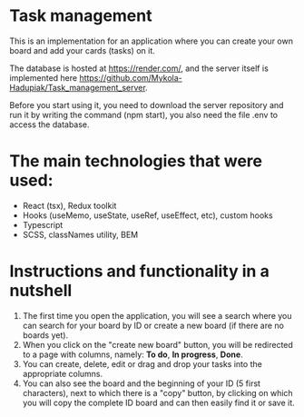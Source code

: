 # Task management
This is an implementation for an application where you can create your own board and add your cards (tasks) on it.

The database is hosted at https://render.com/, and the server itself is implemented here https://github.com/Mykola-Hadupiak/Task_management_server.

Before you start using it, you need to download the server repository and run it by writing the command (npm start), you also need the file .env to access the database.

# The main technologies that were used:
* React (tsx), Redux toolkit
* Hooks (useMemo, useState, useRef, useEffect, etc), custom hooks
* Typescript
* SCSS, classNames utility, BEM

# Instructions and functionality in a nutshell

1. The first time you open the application, you will see a search where you can search for your board by ID or create a new board (if there are no boards yet).
2. When you click on the "create new board" button, you will be redirected to a page with columns, namely: **To do**, **In progress**, **Done**.
3. You can create, delete, edit or drag and drop your tasks into the appropriate columns.
4. You can also see the board and the beginning of your ID (5 first characters), next to which there is a "copy" button, by clicking on which you will copy the complete ID board and can then easily find it or save it.
